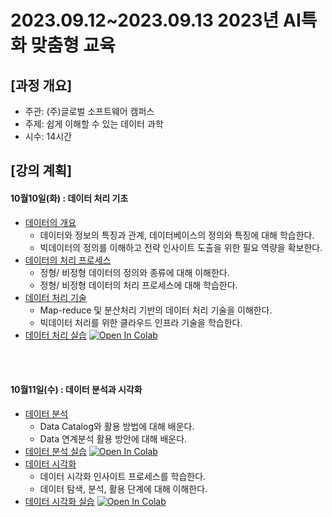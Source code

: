 # 2023.09.12\~2023.09.13 2023년 AI특화 맞춤형 교육

## \[과정 개요]

* 주관: (주)글로벌 소프트웨어 캠퍼스
* 주제: 쉽게 이해할 수 있는 데이터 과학
* 시수: 14시간

## \[강의 계획]

#### 10월10일(화) : 데이터 처리 기초

* [데이터의 개요](../LectureFiles/pdf/ST01_확률기초.pdf)
  * 데이터와 정보의 특징과 관계, 데이터베이스의 정의와 특징에 대해 학습한다.
  * 빅데이터의 정의를 이해하고 전략 인사이트 도출을 위한 필요 역량을 확보한다.
* [데이터의 처리 프로세스](../LectureFiles/pdf/ST01_확률기초.pdf)
  * 정형/ 비정형 데이터의 정의와 종류에 대해 이해한다.
  * 정형/ 비정형 데이터의 처리 프로세스에 대해 학습한다.
* [데이터 처리 기술](../LectureFiles/pdf/ST01_확률기초.pdf)
  * Map-reduce 및 분산처리 기반의 데이터 처리 기술을 이해한다.
  * 빅데이터 처리를 위한 클라우드 인프라 기술을 학습한다.
* [데이터 처리 실습](../LectureFiles/src/ST101_EDA_Rrestaurant.ipynb) [![Open In Colab](https://colab.research.google.com/assets/colab-badge.svg)](https://colab.research.google.com/github/aidalabs/Lectures/blob/main/LectureFiles/src/ST101_EDA_Rrestaurant.ipynb)
<br/>
<br/>

#### 10월11일(수) : 데이터 분석과 시각화

* [데이터 분석](../LectureFiles/pdf/ST05_통계적추론.pdf)
  * Data Catalog와 활용 방법에 대해 배운다.
  * Data 연계분석 활용 방안에 대해 배운다.
* [데이터 분석 실습](../LectureFiles/src/ST005_Statistics_Inference.ipynb) [![Open In Colab](https://colab.research.google.com/assets/colab-badge.svg)](https://colab.research.google.com/github/aidalabs/Lectures/blob/main/LectureFiles/src/ST005_Statistics_Inference.ipynb)
* [데이터 시각화](../LectureFiles/pdf/ST05_통계적추론.pdf)
  * 데이터 시각화 인사이트 프로세스를 학습한다.
  * 데이터 탐색, 분석, 활용 단계에 대해 이해한다.
* [데이터 시각화 실습](../LectureFiles/src/ST006_Regression_Analysis.ipynb) [![Open In Colab](https://colab.research.google.com/assets/colab-badge.svg)](https://colab.research.google.com/github/aidalabs/Lectures/blob/main/LectureFiles/src/ST006_Regression_Analysis.ipynb)
